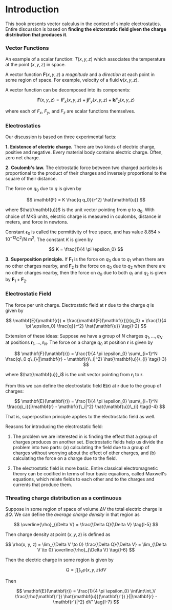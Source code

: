 # Introduction

This book presents vector calculus in the context of simple electrostatics.
Entire discussion is based on **finding the elctorstatic field given the charge distribution that produces it**.

### Vector Functions

An example of a scalar function: $T(x, y, z)$ which associates the temperature at the point $(x, y, z)$ in space.

A vector function $\mathbf{F}(x, y, z)$ a _magnitude_ and a _direction_ at each point in some region of space. For example, velocity of a fluid $\mathbf{v}(x, y, z)$.

A vector function can be decomposed into its components:

$$
\mathbf{F}(x, y, z) = \mathbf{i} F_x(x, y, z) + \mathbf{j} F_y(x, y, z) + \mathbf{k} F_z(x, y, z)
$$

where each of $F_x$, $F_y$, and $F_z$ are scalar functions themselves.

### Electrostatics
Our discussion is based on three experimental facts:

**1.** **Existence of electric charge.** There are two kinds of electric charge, positive and negative. Every material body contains electric charge. Often, zero net charge.

**2.** **Coulomb's law.** The elctrostatic force between two charged particles is
proportional to the product of their charges and inversely proportional to the square of their distance.

The force on $q_0$ due to $q$ is given by

$$
\mathbf{F} = K \frac{q q_0}{r^2} \hat{\mathbf{u}}
$$

where $\hat{\mathbf{u}}$ is the unit vector pointing from $q$ to $q_0$. With
choice of MKS units, electric charge is measured in coulombs, distance in meters, and force in newtons.

Constant $\epsilon_0$ is called the permittivity of free space, and has
value $8.854 \times 10^{-12} \text{C}^2/\text{N m}^2$.
The constant $K$ is given by

$$
K = \frac{1}{4 \pi \epsilon_0}
$$

**3.** **Superposition principle.** If $\mathbf{F}_1$ is the force on $q_0$ due to $q_1$ when there are no other charges nearby, and $\mathbf{F}_2$ is the force on $q_0$ due to $q_2$ when there are no other charges nearby, then the force on $q_0$ due to both $q_1$ and $q_2$ is given by $\mathbf{F}_1 + \mathbf{F}_2$.

### Electrostatic Field
The force per unit charge. Electrostatic field at $\mathbf{r}$ due to the
charge $q$ is given by

$$
\mathbf{E}(\mathbf{r}) = \frac{\mathbf{F}(\mathbf{r})}{q_0}
= \frac{1}{4 \pi \epsilon_0} \frac{q}{r^2} \hat{\mathbf{u}}
\tag{I-2}
$$

Extension of these ideas: Suppose we have a group of $N$ charges $q_1, \ldots, q_N$ at positions $\mathbf{r}_1, \ldots, \mathbf{r}_N$. The force on a charge $q_0$ at position $\mathbf{r}$ is given by

$$
\mathbf{F}(\mathbf{r}) = \frac{1}{4 \pi \epsilon_0} \sum\_{i=1}^N \frac{q\_0 q\_i}{|\mathbf{r} - \mathbf{r}\_i|^2} \hat{\mathbf{u}}\_{i}
\tag{I-3}
$$

where $\hat{\mathbf{u}}_i$ is the unit vector pointing from $\mathbf{r}_i$ to $\mathbf{r}$.

From this we can define the electrostatic field $\mathbf{E}(\mathbf{r})$ at $\mathbf{r}$ due to the group of charges:

$$
\mathbf{E}(\mathbf{r}) = \frac{1}{4 \pi \epsilon_0} \sum\_{i=1}^N \frac{q\_i}{|\mathbf{r} - \mathbf{r}\_i|^2} \hat{\mathbf{u}}\_{i}
\tag{I-4}
$$

That is, superposition principle applies to the electrostatic field as well.

Reasons for introducing the electrostatic field:
1. The problem we are interested in is finding the effect that a group of charges produces on another set. Electrostatic fields  help us divide the problem into two parts: (a) calculating the field due to a group of charges
without worrying about the effect of other charges, and (b) calculating the force on a charge due to the field.

2. The electrostatic field is more basic. Entire classical electromagnetic theory can be codified in terms of four basic equations, called Maxwell's equations, which relate fields to each other and to the charges and currents that produce them.

### Threating charge distribution as a continuous
Suppose in some region of space of volume $\Delta V$ the total electric charge is $\Delta Q$. We can define the _average charge density_ in that region as

$$
\overline{\rho}_{\Delta V} = \frac{\Delta Q}{\Delta V}
\tag{I-5}
$$

Then charge density at point $(x, y, z)$ is defined as

$$
\rho(x, y, z) = \lim_{\Delta V \to 0} \frac{\Delta Q}{\Delta V}
= \lim_{\Delta V \to 0} \overline{\rho}_{\Delta V}
\tag{I-6}
$$

Then the electric charge in some region is given by

$$
Q = \int\int\int_V \rho(x, y, z) dV
$$

Then

$$
\mathbf{E}(\mathbf{r}) = \frac{1}{4 \pi \epsilon_0} \int\int\int_V \frac{\rho(\mathbf{r'})
\hat{\mathbf{u}}(\mathbf{r'})
}{|\mathbf{r} - \mathbf{r'}|^2}  dV'
\tag{I-7}
$$

